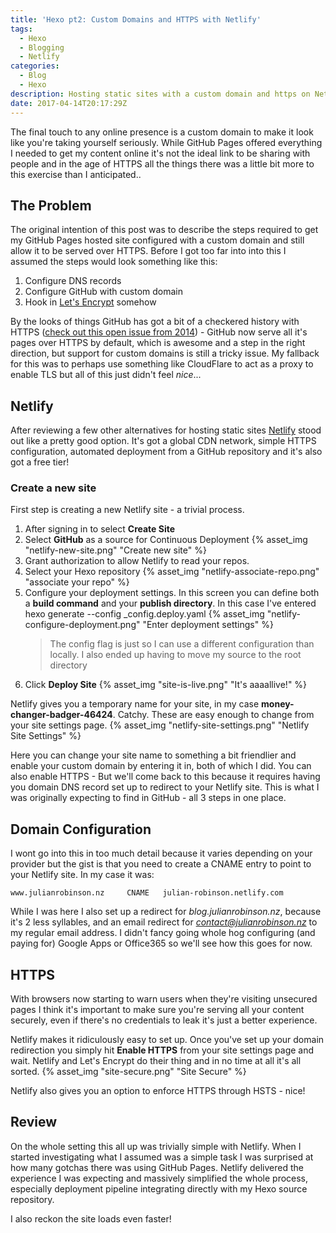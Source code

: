 ```yaml
---
title: 'Hexo pt2: Custom Domains and HTTPS with Netlify'
tags:
  - Hexo
  - Blogging
  - Netlify
categories:
  - Blog
  - Hexo
description: Hosting static sites with a custom domain and https on Netlify.
date: 2017-04-14T20:17:29Z
---
```


The final touch to any online presence is a custom domain to make it look like you're taking yourself seriously. While GitHub Pages offered everything I needed to get my content online it's not the ideal link to be sharing with people and in the age of HTTPS all the things there was a little bit more to this exercise than I anticipated..

<!-- More -->

## The Problem
The original intention of this post was to describe the steps required to get my GitHub Pages hosted site configured with a custom domain and still allow it to be served over HTTPS.
Before I got too far into into this I assumed the steps would look something like this: 
1. Configure DNS records
1. Configure GitHub with custom domain
1. Hook in [Let's Encrypt](https://letsencrypt.org) somehow

By the looks of things GitHub has got a bit of a checkered history with HTTPS ([check out this open issue from 2014](https://github.com/isaacs/github/issues/156)) - GitHub now serve all it's pages over HTTPS by default, which is awesome and a step in the right direction, but support for custom domains is still a tricky issue. 
My fallback for this was to perhaps use something like CloudFlare to act as a proxy to enable TLS but all of this just didn't feel *nice*...

## Netlify
After reviewing a few other alternatives for hosting static sites [Netlify](https://www.netlify.com) stood out like a pretty good option. It's got a global CDN network, simple HTTPS configuration, automated deployment from a GitHub repository and it's also got a free tier!

### Create a new site
First step is creating a new Netlify site - a trivial process.
1. After signing in to select **Create Site**
1. Select **GitHub** as a source for Continuous Deployment 
    {% asset_img "netlify-new-site.png" "Create new site" %}
1. Grant authorization to allow Netlify to read your repos. 
1. Select your Hexo repository 
    {% asset_img "netlify-associate-repo.png" "associate your repo" %}
1. Configure your deployment settings. In this screen you can define both a **build command** and your **publish directory**. In this case I've entered
        hexo generate --config _config.deploy.yaml
    {% asset_img "netlify-configure-deployment.png" "Enter deployment settings" %}
    > The config flag is just so I can use a different configuration than locally. I also ended up having to move my source to the root directory
1. Click **Deploy Site**
    {% asset_img "site-is-live.png" "It's aaaallive!" %}

Netlify gives you a temporary name for your site, in my case **money-changer-badger-46424**. Catchy. These are easy enough to change from your site settings page. 
    {% asset_img "netlify-site-settings.png" "Netlify Site Settings" %}

Here you can change your site name to something a bit friendlier and enable your custom domain by entering it in, both of which I did. You can also enable HTTPS - But we'll come back to this because it requires having you domain DNS record set up to redirect to your Netlify site. 
This is what I was originally expecting to find in GitHub - all 3 steps in one place. 

## Domain Configuration
I wont go into this in too much detail because it varies depending on your provider but the gist is that you need to create a CNAME entry to point to your Netlify site. In my case it was: 

    www.julianrobinson.nz     CNAME   julian-robinson.netlify.com

While I was here I also set up a redirect for *blog.julianrobinson.nz*, because it's 2 less syllables, and an email redirect for *contact@julianrobinson.nz* to my regular email address. I didn't fancy going whole hog configuring (and paying for) Google Apps or Office365 so we'll see how this goes for now. 

## HTTPS
With browsers now starting to warn users when they're visiting unsecured pages I think it's important to make sure you're serving all your content securely, even if there's no credentials to leak it's just a better experience.

Netlify makes it ridiculously easy to set up. Once you've set up your domain redirection you simply hit **Enable HTTPS** from your site settings page and wait. Netlify and Let's Encrypt do their thing and in no time at all it's all sorted. 
{% asset_img "site-secure.png" "Site Secure"  %}

Netlify also gives you an option to enforce HTTPS through HSTS - nice!

## Review

On the whole setting this all up was trivially simple with Netlify. When I started investigating what I assumed was a simple task I was surprised at how many gotchas there was using GitHub Pages. Netlify delivered the experience I was expecting and massively simplified the whole process, especially deployment pipeline integrating directly with my Hexo source repository.

I also reckon the site loads even faster!


